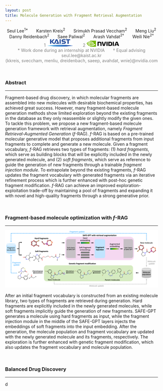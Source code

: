 ```yaml
---
layout: post
title: Molecule Generation with Fragment Retrieval Augmentation
---
```


<p style="text-align:center">
    Seul Lee<sup>1*</sup>&nbsp;&nbsp;&nbsp;&nbsp;&nbsp;&nbsp;
    Karsten Kreis<sup>2</sup>&nbsp;&nbsp;&nbsp;&nbsp;&nbsp;&nbsp;
    Srimukh Prasad Veccham<sup>2</sup>&nbsp;&nbsp;&nbsp;&nbsp;&nbsp;&nbsp;
    Meng Liu<sup>2</sup><br>
    Danny Reidenbach<sup>2</sup>&nbsp;&nbsp;&nbsp;&nbsp;&nbsp;&nbsp;
    Saee Paliwal<sup>2</sup>&nbsp;&nbsp;&nbsp;&nbsp;&nbsp;&nbsp;
    Arash Vahdat<sup>2†</sup>&nbsp;&nbsp;&nbsp;&nbsp;&nbsp;&nbsp;
    Weili Nie<sup>2†</sup><br>
    <span style="color:gray">
        1 <img height="25px" alt="KAIST" src="/assets/2024-09-17-f-rag/kaist.svg"/> &nbsp;&nbsp;&nbsp;&nbsp;&nbsp;&nbsp;
        2 <img height="20px" alt="NVIDIA" src="/assets/2024-09-17-f-rag/nvidia.svg"/><br>
        * Work done during an internship at NVIDIA&nbsp;&nbsp;&nbsp;&nbsp;&nbsp;&nbsp;
        † Equal advising<br>
        seul.lee@kaist.ac.kr<br>
        {kkreis, sveccham, menliu, dreidenbach, saeep, avahdat, wnie}@nvidia.com
    </span>
    <!-- <a href="https://arxiv.org" style="color:teal">[Paper]</a> -->
</p>

<br>

### Abstract
***
Fragment-based drug discovery, in which molecular fragments are assembled into new molecules with desirable biochemical properties, has achieved great success. However, many fragment-based molecule generation methods show limited exploration beyond the existing fragments in the database as they only reassemble or slightly modify the given ones. To tackle this problem, we propose a new fragment-based molecule generation framework with retrieval augmentation, namely *Fragment Retrieval-Augmented Generation* (*f*-RAG). *f*-RAG is based on a pre-trained molecular generative model that proposes additional fragments from input fragments to complete and generate a new molecule. Given a fragment vocabulary, *f*-RAG retrieves two types of fragments: (1) *hard fragments*, which serve as building blocks that will be explicitly included in the newly generated molecule, and (2) *soft fragments*, which serve as reference to guide the generation of new fragments through a trainable *fragment injection module*. To extrapolate beyond the existing fragments, *f*-RAG updates the fragment vocabulary with generated fragments via an iterative refinement process which is further enhanced with post-hoc genetic fragment modification. *f*-RAG can achieve an improved exploration-exploitation trade-off by maintaining a pool of fragments and expanding it with novel and high-quality fragments through a strong generative prior.

<br>

### Fragment-based molecule optimization with *f*-RAG
***
<p align="center"><img width="800px" alt="KAIST" src="/assets/2024-09-17-f-rag/f-rag.png"/></p>

After an initial fragment vocabulary is constructed from an existing molecule library, two types of fragments are retrieved during generation. Hard fragments are explicitly included in the newly generated molecules, while soft fragments implicitly guide the generation of new fragments. SAFE-GPT generates a molecule using hard fragments as input, while the fragment injection module in the middle of the SAFE-GPT layers injects the embeddings of soft fragments into the input embedding. After the generation, the molecule population and fragment vocabulary are updated with the newly generated molecule and its fragments, respectively. The exploration is further enhanced with genetic fragment modification, which also updates the fragment vocabulary and molecule population.

<br>

### Balanced Drug Discovery
***
d

<!-- ### Citation
***
```
@article{lee2024frag,
    title   = {Molecule Generation with Fragment Retrieval Augmentation},
    author  = {Seul Lee and Karsten Kreis},
    journal = {arXiv preprint arXiv:2302.05872},
    year    = {2024}
}
``` -->
